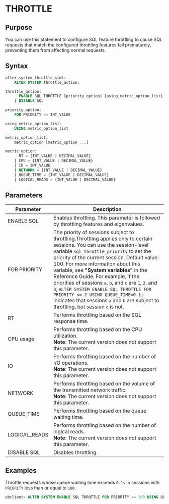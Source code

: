# THROTTLE

## Purpose

You can use this statement to configure SQL feature throttling to cause SQL requests that match the configured throttling features fail prematurely, preventing them from affecting normal requests.

## Syntax

```sql
alter_system_throttle_stmt:
    ALTER SYSTEM throttle_action;

throttle_action:
      ENABLE SQL THROTTLE [priority_option] [using_metric_option_list]
    | DISABLE SQL

priority_option:
    FOR PRIORITY <= INT_VALUE

using_metric_option_list:
    USING metric_option_list

metric_option_list:
    metric_option [metric_option ...]

metric_option:
      RT = {INT_VALUE | DECIMAL_VALUE}
    | CPU = {INT_VALUE | DECIMAL_VALUE}
    | IO = INT_VALUE
    | NETWORK = {INT_VALUE | DECIMAL_VALUE}
    | QUEUE_TIME = {INT_VALUE | DECIMAL_VALUE}
    | LOGICAL_READS = {INT_VALUE | DECIMAL_VALUE}
```

## Parameters

| **Parameter** | **Description** |
|---------------|------------------------|
| ENABLE SQL | Enables throttling. This parameter is followed by throttling features and eigenvalues.  |
| FOR PRIORITY | The priority of sessions subject to throttling.Throttling applies only to certain sessions.  You can use the session-level variable `sql_throttle_priority` to set the priority of the current session. Default value: 100. For more information about this variable, see **"System variables"** in the Reference Guide.  For example, if the priorities of sessions `a`, `b`, and `c` are `1`, `2`, and `3`, `ALTER SYSTEM ENABLE SQL THROTTLE FOR PRIORITY <= 2 USING QUEUE_TIME=0.1;` indicates that sessions `a` and `b` are subject to throttling, but session `c` is not.  |
| RT | Performs throttling based on the SQL response time.  |
| CPU usage | Performs throttling based on the CPU utilization.  <br>**Note**: The current version does not support this parameter.</br>  |
| IO | Performs throttling based on the number of I/O operations.<br>  **Note**: The current version does not support this parameter.  </br> |
| NETWORK | Performs throttling based on the volume of the transmitted network traffic.  <br>**Note**: The current version does not support this parameter.</br>  |
| QUEUE_TIME | Performs throttling based on the queue waiting time.  |
| LOGICAL_READS | Performs throttling based on the number of logical reads.<br>  **Note**: The current version does not support this parameter.  </br> |
| DISABLE SQL | Disables throttling.  |

## Examples

Throttle requests whose queue waiting time exceeds `0.1s` in sessions with `PRIORITY` less than or equal to `100`.

```sql
obclient> ALTER SYSTEM ENABLE SQL THROTTLE FOR PRIORITY <= 100 USING QUEUE_TIME=0.1;
```
